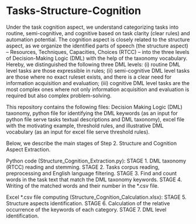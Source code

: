 # Tasks-Structure-Cognition
Under the task cognition aspect, we understand categorizing tasks into routine, semi-cognitive, and cognitive based on task clarity (clear rules) and automation potential. The cognition aspect is closely related to the structure aspect, as we organize the identified parts of speech (the structure aspect) – Resources, Techniques, Capacities, Choices (RTCC) – into the three levels of Decision-Making Logic (DML) with the help of the taxonomy vocabulary. Hereby, we distinguished the following three DML levels: (i) routine DML level tasks are those expressible in rules; (ii) semi-cognitive DML level tasks are those where no exact ruleset exists, and there is a clear need for information acquisition and evaluation; (iii) cognitive DML level tasks are the most complex ones where not only information acquisition and evaluation is required but also complex problem-solving. 

This repository contains the following files: Decision Making Logic (DML) taxonomy, python file for identifying the DML keywords (as an input for python file serve tasks textual descriptions and DML taxonomy), excel file with the motivating example, threshold rules, and illustrative DML vocabulary (as an input for excel file serve threshold rules).

Below, we describe the main stages of Step 2. Structure and Cognition Aspect Extraction. 

Python code (Structure_Cognition_Extraction.py):
STAGE 1. DML taxonomy (RTCC) reading and stemming.
STAGE 2. Tasks corpus reading, preprocessing and English language filtering.
STAGE 3. Find and count words in the task text that match the DML taxonomy keywords.
STAGE 4. Writing of the matched words and their number in the *.csv file.

Excel *.csv file computing (Structure_Cognition_Calculation.xlsx):
STAGE 5. Structure aspects identification.
STAGE 6. Calculation of the relative occurrence of the keywords of each category.
STAGE 7. DML level identification.
